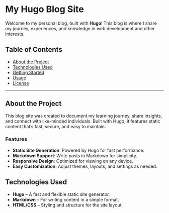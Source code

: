 # My Hugo Blog Site

Welcome to my personal blog, built with **Hugo**! This blog is where I share my journey, experiences, and knowledge in web development and other interests.

## Table of Contents

- [About the Project](#about-the-project)
- [Technologies Used](#technologies-used)
- [Getting Started](#getting-started)
- [Usage](#usage)
- [License](#license)

---

## About the Project

This blog site was created to document my learning journey, share insights, and connect with like-minded individuals. Built with Hugo, it features static content that’s fast, secure, and easy to maintain.

### Features

- **Static Site Generation**: Powered by Hugo for fast performance.
- **Markdown Support**: Write posts in Markdown for simplicity.
- **Responsive Design**: Optimized for viewing on any device.
- **Easy Customization**: Adjust themes, layouts, and settings as needed.

## Technologies Used

- **Hugo** – A fast and flexible static site generator.
- **Markdown** – For writing content in a simple format.
- **HTML/CSS** – Styling and structure for the site layout.
